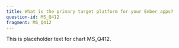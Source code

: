 ```yaml
---
title: What is the primary target platform for your Ember apps?
question-id: MS_Q412
fragment: MS_Q412
---
```

This is placeholder text for chart MS_Q412.
